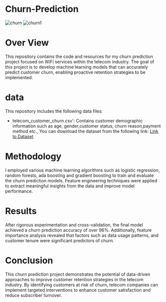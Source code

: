 # Churn-Prediction
![churn](https://github.com/manoj2001ms/Churn-Prediction/assets/142727610/81fcf1cb-4f7c-4bb5-9932-24ca9664e9a0)
![churn1](https://github.com/manoj2001ms/Churn-Prediction/assets/142727610/77b835a4-540e-46a7-b075-9b7429912746)
# Over View
This repository contains the code and resources for my churn prediction project focused on WiFi services within the telecom industry. The goal of this project is to develop machine learning models that can accurately predict customer churn, enabling proactive retention strategies to be implemented.
# data 
This repository includes the following data files:
- telecom_customer_churn.csv': Contains customer demographic information such as age, gender,customer status, churn reason,payment method etc.,
You can download the dataset from the following link:
[Link to Dataset](https://drive.google.com/file/d/1w9-XnWdNqSyDa5nqosHeCdjYOD3iiltt/view?usp=drive_link)
# Methodology
I employed various machine learning algorithms such as logistic regression, random forests, ada boosting and gradient boosting to train and evaluate the churn prediction models. Feature engineering techniques were applied to extract meaningful insights from the data and improve model performance.
# Results
After rigorous experimentation and cross-validation, the final model achieved a churn prediction accuracy of over 96%. Additionally, feature importance analysis revealed that factors such as  data usage patterns, and customer tenure were significant predictors of churn.
# Conclusion
This churn prediction project demonstrates the potential of data-driven approaches to improve customer retention strategies in the telecom industry. By identifying customers at risk of churn, telecom companies can implement targeted interventions to enhance customer satisfaction and reduce subscriber turnover.

